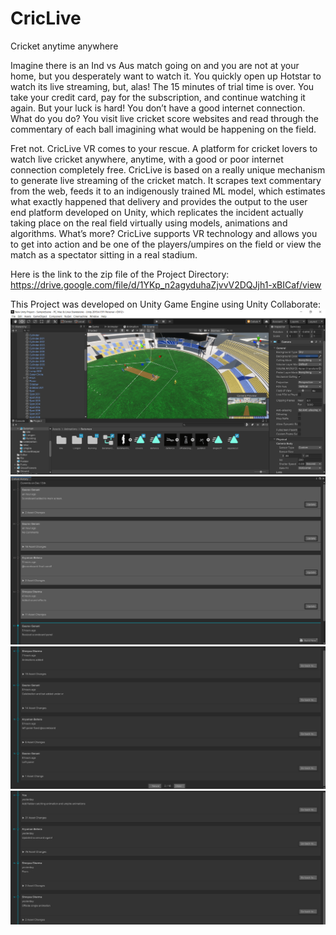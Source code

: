 # CricLive
Cricket anytime anywhere

Imagine there is an Ind vs Aus match going on and you are not at your home, but you desperately want to watch it. You quickly open up Hotstar to watch its live streaming, but, alas! The 15 minutes of trial time is over. You take your credit card, pay for the subscription, and continue watching it again. But your luck is hard! You don’t have a good internet connection. What do you do? You visit live cricket score websites and read through the commentary of each ball imagining what would be happening on the field.

Fret not. CricLive VR comes to your rescue. A platform for cricket lovers to watch live cricket anywhere, anytime, with a good or poor internet connection completely free. CricLive is based on a really unique mechanism to generate live streaming of the cricket match. It scrapes text commentary from the web, feeds it to an indigenously trained ML model, which estimates what exactly happened that delivery and provides the output to the user end platform developed on Unity, which replicates the incident actually taking place on the real field virtually using models, animations and algorithms. What’s more? CricLive supports VR technology and allows you to get into action and be one of the players/umpires on the field or view the match as a spectator sitting in a real stadium.

Here is the link to the zip file of the Project Directory:
https://drive.google.com/file/d/1YKp_n2agyduhaZjvvV2DQJjh1-xBICaf/view

This Project was developed on Unity Game Engine using Unity Collaborate:
![Image 1](./Images/img1.png)
![Image 2](./Images/img2.png)
![Image 3](./Images/img3.png)
![Image 4](./Images/img4.png)

